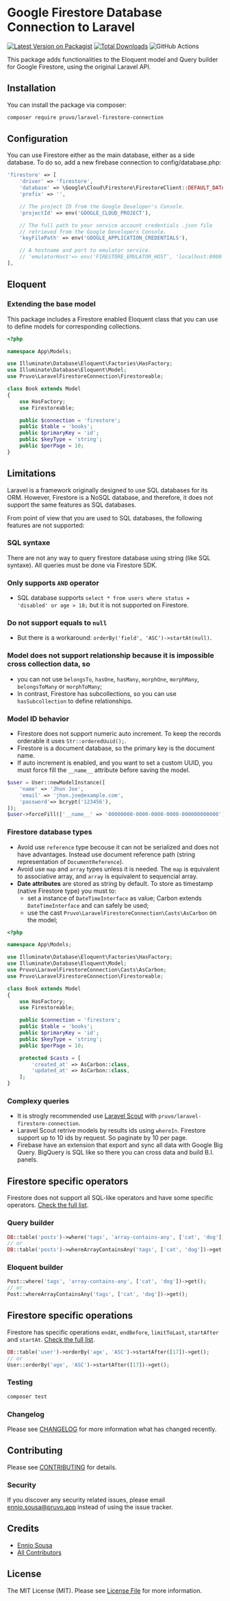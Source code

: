 # Google Firestore Database Connection to Laravel

[![Latest Version on Packagist](https://img.shields.io/packagist/v/pruvo/laravel-firestore-connection.svg?style=flat-square)](https://packagist.org/packages/pruvo/laravel-firestore-connection)
[![Total Downloads](https://img.shields.io/packagist/dt/pruvo/laravel-firestore-connection.svg?style=flat-square)](https://packagist.org/packages/pruvo/laravel-firestore-connection)
![GitHub Actions](https://github.com/pruvo/laravel-firestore-connection/actions/workflows/main.yml/badge.svg)

This package adds functionalities to the Eloquent model and Query builder for Google Firestore, using the original Laravel API.

## Installation

You can install the package via composer:

```bash
composer require pruvo/laravel-firestore-connection
```

## Configuration
You can use Firestore either as the main database, either as a side database. To do so, add a new firebase connection to config/database.php:
```php
'firestore' => [
    'driver' => 'firestore',
    'database' => \Google\Cloud\Firestore\FirestoreClient::DEFAULT_DATABASE,
    'prefix' => '',

    // The project ID from the Google Developer's Console.
    'projectId' => env('GOOGLE_CLOUD_PROJECT'),

    // The full path to your service account credentials .json file 
    // retrieved from the Google Developers Console.
    'keyFilePath' => env('GOOGLE_APPLICATION_CREDENTIALS'),

    // A hostname and port to emulator service.
    // 'emulatorHost'=> env('FIRESTORE_EMULATOR_HOST', 'localhost:8900'),
],
```

## Eloquent

### Extending the base model
This package includes a Firestore enabled Eloquent class that you can use to define models for corresponding collections.

```php
<?php

namespace App\Models;

use Illuminate\Database\Eloquent\Factories\HasFactory;
use Illuminate\Database\Eloquent\Model;
use Pruvo\LaravelFirestoreConnection\Firestoreable;

class Book extends Model
{
    use HasFactory;
    use Firestoreable;

    public $connection = 'firestore';
    public $table = 'books';
    public $primaryKey = 'id';
    public $keyType = 'string';
    public $perPage = 10;
}
```
## Limitations
Laravel is a framework originally designed to use SQL databases for its ORM. However, Firestore is a NoSQL database, and therefore, it does not support the same features as SQL databases.

From point of view that you are used to SQL databases, the following features are not supported:

### SQL syntaxe
There are not any way to query firestore database using string (like SQL syntaxe). All queries must be done via Firestore SDK.

### Only supports `AND` operator
- SQL database supports `select * from users where status = 'disabled' or age > 18;` but it is not supported on Firestore.

### Do not support equals to `null`
- But there is a workaround: `orderBy('field', 'ASC')->startAt(null)`.

### Model does not support relationship because it is impossible cross collection data, so 
- you can not use `belongsTo`, `hasOne`, `hasMany`, `morphOne`, `morphMany`, `belongsToMany` or `morphToMany`;
- In contrast, Firestore has subcollections, so you can use `hasSubcollection` to define relationships.

### Model ID behavior
- Firestore does not support numeric auto increment. To keep the records orderable it uses `Str::orderedUuid();`.
- Firestore is a document database, so the primary key is the document name.
- If auto increment is enabled, and you want to set a custom UUID, you must force fill the `__name__` attribute before saving the model.
```php
$user = User::newModelInstance([
    'name' => 'Jhon Joe',
    'email' => 'jhon.joe@example.com',
    'password'=> bcrypt('123456'),
]);
$user->forceFill(['__name__' => '00000000-0000-0000-0000-000000000000'])->save();
```

### Firestore database types
- Avoid use `reference` type becouse it can not be serialized and does not have advantages. Instead use document reference path (string representation of `DocumentReference`).
- Avoid use `map` and `array` types unless it is needed. The `map` is equivalent to associative array, and `array` is equivalent to sequencial array.
- **Date attributes** are stored as string by default. To store as timestamp (native Firestore type) you must to:
    - set a instance of `DateTimeInterface` as value; Carbon extends `DateTimeInterface` and can safely be used;
    - use the cast `Pruvo\LaravelFirestoreConnection\Casts\AsCarbon` on the model;
```php
<?php

namespace App\Models;

use Illuminate\Database\Eloquent\Factories\HasFactory;
use Illuminate\Database\Eloquent\Model;
use Pruvo\LaravelFirestoreConnection\Casts\AsCarbon;
use Pruvo\LaravelFirestoreConnection\Firestoreable;

class Book extends Model
{
    use HasFactory;
    use Firestoreable;

    public $connection = 'firestore';
    public $table = 'books';
    public $primaryKey = 'id';
    public $keyType = 'string';
    public $perPage = 10;

    protected $casts = [
        'created_at' => AsCarbon::class,
        'updated_at' => AsCarbon::class,
    ];
}
```

### Complexy queries
- It is strogly recommended use [Laravel Scout](https://laravel.com/docs/master/scout) with `pruvo/laravel-firestore-connection`.
- Laravel Scout retrive models by results ids using `whereIn`. Firestore support up to 10 ids by request. So paginate by 10 per page.
- Firebase have an extension that export and sync all data with Google Big Query. BigQuery is SQL like so there you can cross data and build B.I. panels.

## Firestore specific operators

Firestore does not support all SQL-like operators and have some specific operators. [Check the full list](https://googleapis.github.io/google-cloud-php/#/docs/cloud-firestore/v1.19.2/firestore/query?method=where).

### Query builder
```php
DB::table('posts')->where('tags', 'array-contains-any', ['cat', 'dog'])->get();
// or
DB::table('posts')->whereArrayContainsAny('tags', ['cat', 'dog'])->get();
```

### Eloquent builder
```php
Post::where('tags', 'array-contains-any', ['cat', 'dog'])->get();
// or
Post::whereArrayContainsAny('tags', ['cat', 'dog'])->get();
```

## Firestore specific operations

Firestore has specific operations `endAt`, `endBefore`, `limitToLast`, `startAfter` and `startAt`. [Check the full list](https://googleapis.github.io/google-cloud-php/#/docs/cloud-firestore/v1.19.2/firestore/query).

```php
DB::table('user')->orderBy('age', 'ASC')->startAfter([17])->get();
// or
User::orderBy('age', 'ASC')->startAfter([17])->get();
```

### Testing

```bash
composer test
```

### Changelog

Please see [CHANGELOG](https://github.com/Pruvo-app/laravel-firestore-connection/releases) for more information what has changed recently.

## Contributing

Please see [CONTRIBUTING](CONTRIBUTING.md) for details.

### Security

If you discover any security related issues, please email ennio.sousa@pruvo.app instead of using the issue tracker.

## Credits

-   [Ennio Sousa](https://github.com/enniosousa)
-   [All Contributors](../../contributors)

## License

The MIT License (MIT). Please see [License File](LICENSE.md) for more information.